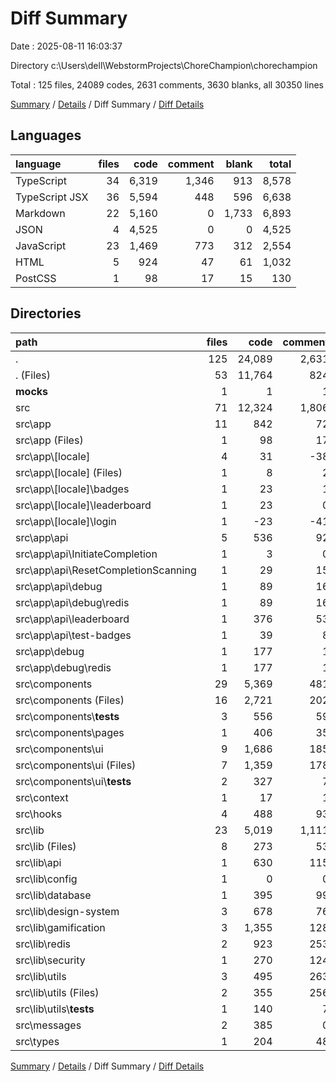 # Diff Summary

Date : 2025-08-11 16:03:37

Directory c:\\Users\\dell\\WebstormProjects\\ChoreChampion\\chorechampion

Total : 125 files,  24089 codes, 2631 comments, 3630 blanks, all 30350 lines

[Summary](results.md) / [Details](details.md) / Diff Summary / [Diff Details](diff-details.md)

## Languages
| language | files | code | comment | blank | total |
| :--- | ---: | ---: | ---: | ---: | ---: |
| TypeScript | 34 | 6,319 | 1,346 | 913 | 8,578 |
| TypeScript JSX | 36 | 5,594 | 448 | 596 | 6,638 |
| Markdown | 22 | 5,160 | 0 | 1,733 | 6,893 |
| JSON | 4 | 4,525 | 0 | 0 | 4,525 |
| JavaScript | 23 | 1,469 | 773 | 312 | 2,554 |
| HTML | 5 | 924 | 47 | 61 | 1,032 |
| PostCSS | 1 | 98 | 17 | 15 | 130 |

## Directories
| path | files | code | comment | blank | total |
| :--- | ---: | ---: | ---: | ---: | ---: |
| . | 125 | 24,089 | 2,631 | 3,630 | 30,350 |
| . (Files) | 53 | 11,764 | 824 | 2,120 | 14,708 |
| __mocks__ | 1 | 1 | 1 | 1 | 3 |
| src | 71 | 12,324 | 1,806 | 1,509 | 15,639 |
| src\\app | 11 | 842 | 72 | 101 | 1,015 |
| src\\app (Files) | 1 | 98 | 17 | 15 | 130 |
| src\\app\\[locale] | 4 | 31 | -38 | 5 | -2 |
| src\\app\\[locale] (Files) | 1 | 8 | 2 | 1 | 11 |
| src\\app\\[locale]\\badges | 1 | 23 | 1 | 3 | 27 |
| src\\app\\[locale]\\leaderboard | 1 | 23 | 0 | 3 | 26 |
| src\\app\\[locale]\\login | 1 | -23 | -41 | -2 | -66 |
| src\\app\\api | 5 | 536 | 92 | 66 | 694 |
| src\\app\\api\\InitiateCompletion | 1 | 3 | 0 | 0 | 3 |
| src\\app\\api\\ResetCompletionScanning | 1 | 29 | 15 | 2 | 46 |
| src\\app\\api\\debug | 1 | 89 | 16 | 10 | 115 |
| src\\app\\api\\debug\\redis | 1 | 89 | 16 | 10 | 115 |
| src\\app\\api\\leaderboard | 1 | 376 | 53 | 42 | 471 |
| src\\app\\api\\test-badges | 1 | 39 | 8 | 12 | 59 |
| src\\app\\debug | 1 | 177 | 1 | 15 | 193 |
| src\\app\\debug\\redis | 1 | 177 | 1 | 15 | 193 |
| src\\components | 29 | 5,369 | 481 | 573 | 6,423 |
| src\\components (Files) | 16 | 2,721 | 202 | 240 | 3,163 |
| src\\components\\__tests__ | 3 | 556 | 59 | 105 | 720 |
| src\\components\\pages | 1 | 406 | 35 | 35 | 476 |
| src\\components\\ui | 9 | 1,686 | 185 | 193 | 2,064 |
| src\\components\\ui (Files) | 7 | 1,359 | 178 | 121 | 1,658 |
| src\\components\\ui\\__tests__ | 2 | 327 | 7 | 72 | 406 |
| src\\context | 1 | 17 | 1 | 3 | 21 |
| src\\hooks | 4 | 488 | 93 | 97 | 678 |
| src\\lib | 23 | 5,019 | 1,111 | 698 | 6,828 |
| src\\lib (Files) | 8 | 273 | 53 | 38 | 364 |
| src\\lib\\api | 1 | 630 | 115 | 98 | 843 |
| src\\lib\\config | 1 | 0 | 0 | 1 | 1 |
| src\\lib\\database | 1 | 395 | 99 | 46 | 540 |
| src\\lib\\design-system | 3 | 678 | 76 | 78 | 832 |
| src\\lib\\gamification | 3 | 1,355 | 128 | 134 | 1,617 |
| src\\lib\\redis | 2 | 923 | 253 | 148 | 1,324 |
| src\\lib\\security | 1 | 270 | 124 | 48 | 442 |
| src\\lib\\utils | 3 | 495 | 263 | 107 | 865 |
| src\\lib\\utils (Files) | 2 | 355 | 256 | 80 | 691 |
| src\\lib\\utils\\__tests__ | 1 | 140 | 7 | 27 | 174 |
| src\\messages | 2 | 385 | 0 | 0 | 385 |
| src\\types | 1 | 204 | 48 | 37 | 289 |

[Summary](results.md) / [Details](details.md) / Diff Summary / [Diff Details](diff-details.md)